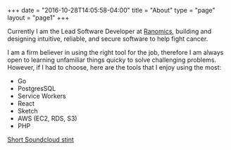 +++
date = "2016-10-28T14:05:58-04:00"
title = "About"
type = "page"
layout = "page1"
+++
<div class="cont">
	<p>Currently I am the Lead Software Developer 
	at <a href="https://ranomics.com">Ranomics</a>, building and designing intuitive, 
	reliable, and secure software to help fight cancer.</p>
	<p>I am a firm believer in using the right tool for the job, therefore I am always open to learning unfamiliar things quicky to solve challenging problems. However, if I had to choose, here are the tools that I enjoy using the most:
	</p>
	<ul>
		<li>Go</li>
		<li>PostgresSQL</li>
		<li>Service Workers</li>
		<li>React</li>
		<li>Sketch</li>
		<li>AWS (EC2, RDS, S3)</li>
		<li>PHP</li>
	</ul>
	<a href="https://soundcloud.com/1vn">Short Soundcloud stint</a>
</div>